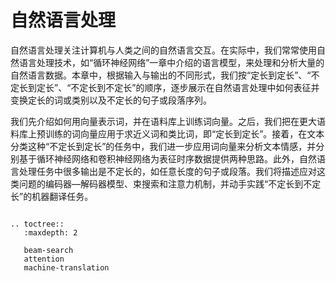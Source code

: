 # 自然语言处理

自然语言处理关注计算机与人类之间的自然语言交互。在实际中，我们常常使用自然语言处理技术，如“循环神经网络”一章中介绍的语言模型，来处理和分析大量的自然语言数据。本章中，根据输入与输出的不同形式，我们按“定长到定长”、“不定长到定长”、“不定长到不定长”的顺序，逐步展示在自然语言处理中如何表征并变换定长的词或类别以及不定长的句子或段落序列。

我们先介绍如何用向量表示词，并在语料库上训练词向量。之后，我们把在更大语料库上预训练的词向量应用于求近义词和类比词，即“定长到定长”。接着，在文本分类这种“不定长到定长”的任务中，我们进一步应用词向量来分析文本情感，并分别基于循环神经网络和卷积神经网络为表征时序数据提供两种思路。此外，自然语言处理任务中很多输出是不定长的，如任意长度的句子或段落。我们将描述应对这类问题的编码器—解码器模型、束搜索和注意力机制，并动手实践“不定长到不定长”的机器翻译任务。

```eval_rst

.. toctree::
   :maxdepth: 2

   beam-search
   attention
   machine-translation
```




